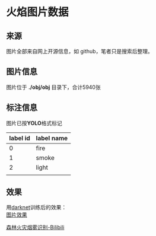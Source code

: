 # 火焰图片数据

## 来源
图片全部来自网上开源信息，如 github，笔者只是搜索后整理。

## 图片信息
图片位于 **./obj/obj** 目录下，合计5940张

## 标注信息
图片已按**YOLO**格式标记

| label id | label name |
|---------- |------ |
| 0 |fire |
| 1 |smoke |
| 2 |light |
| | | 

## 效果
用[darknet](https://github.com/AlexeyAB/darknet)训练后的效果：  
[图片效果](./test_result.jpg)

<a href='https://b23.tv/hB9y90'>森林火灾烟雾识别-Bilibili</a>